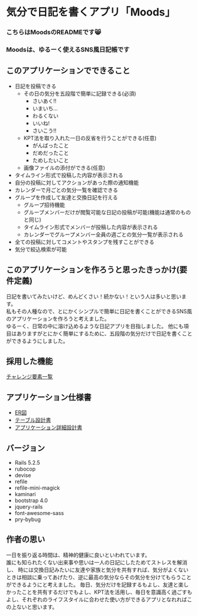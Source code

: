 # 気分で日記を書くアプリ「Moods」

### こちらはMoodsのREADMEです:smile_cat:  
### Moodsは、ゆるーく使えるSNS風日記帳です  

## このアプリケーションでできること  
  * 日記を投稿できる
    * その日の気分を五段階で簡単に記録できる(必須)
      - さいあく!!
      - いまいち...
      - わるくない
      - いいね!
      - さいこう!!
    * KPT法を取り入れた一日の反省を行うことができる(任意)
      - がんばったこと
      - だめだったこと
      - ためしたいこと
    * 画像ファイルの添付ができる(任意)
  * タイムライン形式で投稿した内容が表示される
  * 自分の投稿に対してアクションがあった際の通知機能
  * カレンダーで月ごとの気分一覧を確認できる
  * グループを作成して友達と交換日記を行える
    * グループ招待機能
    * グループメンバーだけが閲覧可能な日記の投稿が可能(機能は通常のものと同じ)
    * タイムライン形式でメンバーが投稿した内容が表示される
    * カレンダーでグループメンバー全員の週ごとの気分一覧が表示される
  * 全ての投稿に対してコメントやスタンプを残すことができる
  * 気分で絞込検索が可能
## このアプリケーションを作ろうと思ったきっかけ(要件定義)   
日記を書いてみたいけど、めんどくさい！続かない！という人は多いと思います。  
私もその人種なので、とにかくシンプルで簡単に日記を書くことができるSNS風のアプリケーションを作ろうと考えました。  
ゆるーく、日常の中に溶け込めるような日記アプリを目指しました。
他にも項目はありますがとにかく簡単にするために、五段階の気分だけで日記を書くことができるようにしました。  
## 採用した機能
[チャレンジ要素一覧](https://docs.google.com/spreadsheets/d/1IFadoutH2PQy5aLRsj54EenEtQEpN4MfBO4fhihjBdo/edit#gid=0)
## アプリケーション仕様書
  * [ER図](https://drive.google.com/file/d/1Cxi-dwXn-N-ZAbqi8cWorqwinPHTbYEy/view?usp=sharing)
  * [テーブル設計書](https://docs.google.com/spreadsheets/d/1LoBB523iXhZaQw6Lz8QLTr7LESZKHrFFpqvCBM-iw1k/edit?usp=sharing)
  * [アプリケーション詳細設計書]('#')
## バージョン
  * Rails 5.2.5
  * rubocop
  * devise
  * refile
  * refile-mini-magick
  * kaminari
  * bootstrap 4.0
  * jquery-rails
  * font-awesome-sass
  * pry-bybug
## 作者の思い
一日を振り返る時間は、精神的健康に良いといわれています。  
誰にも知られたくない出来事や思いは一人の日記にしたためてストレスを解消し、
時には交換日記みたいに友達や家族と気分を共有すれば、気分がよくないときは相談に乗ってあげたり、逆に最高の気分ならその気分を分けてもらうことができるようにと考えました。
毎日、気分だけを記録するもよし、友達と楽しかったことを共有するだけでもよし、KPT法を活用し、毎日を意識高く過ごすもよし、それぞれのライフスタイルに合わせた使い方ができるアプリとなれればこの上ないと思います。 
